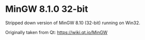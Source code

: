 
MinGW 8.1.0 32-bit
==================

Stripped down version of MinGW 8.10 (32-bit) running on Win32.

Originally taken from Qt:
https://wiki.qt.io/MinGW
